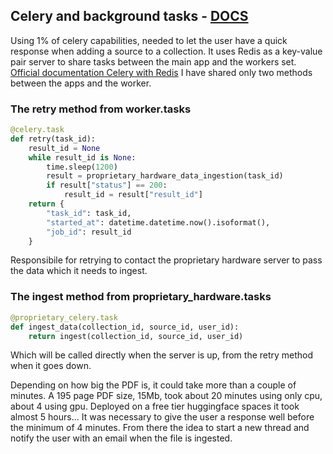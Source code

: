 ## Celery and background tasks - [DOCS](https://docs.celeryq.dev/en/stable/)
Using 1% of celery capabilities, needed to let the user have a quick response when adding a source to a collection.
It uses Redis as a key-value pair server to share tasks between the main app and the workers set.
[Official documentation Celery with Redis](https://docs.celeryq.dev/en/stable/getting-started/backends-and-brokers/redis.html#broker-redis)
I have shared only two methods between the apps and the worker.


### The retry method from worker.tasks
```python
@celery.task
def retry(task_id):
    result_id = None
    while result_id is None:
        time.sleep(1200)
        result = proprietary_hardware_data_ingestion(task_id)
        if result["status"] == 200:
            result_id = result["result_id"]
    return {
        "task_id": task_id,
        "started_at": datetime.datetime.now().isoformat(),
        "job_id": result_id
    }
```
Responsibile for retrying to contact the proprietary hardware server to pass the data which it needs to ingest.

### The ingest method from proprietary_hardware.tasks
```python
@proprietary_celery.task
def ingest_data(collection_id, source_id, user_id):
    return ingest(collection_id, source_id, user_id)
```
Which will be called directly when the server is up, from the retry method when it goes down.

Depending on how big the PDF is, it could take more than a couple of minutes. A 195 page PDF size, 15Mb, took about 20 minutes using only cpu, about 4 using gpu. Deployed on a free tier huggingface spaces it took almost 5 hours...
It was necessary to give the user a response well before the minimum of 4 minutes. From there the idea to start a new thread and notify the user with an email when the file is ingested.
